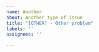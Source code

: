 ```yaml
---
name: Another
about: Another type of issue
title: "[OTHER] - Other problem"
labels: ''
assignees: ''

---
```



